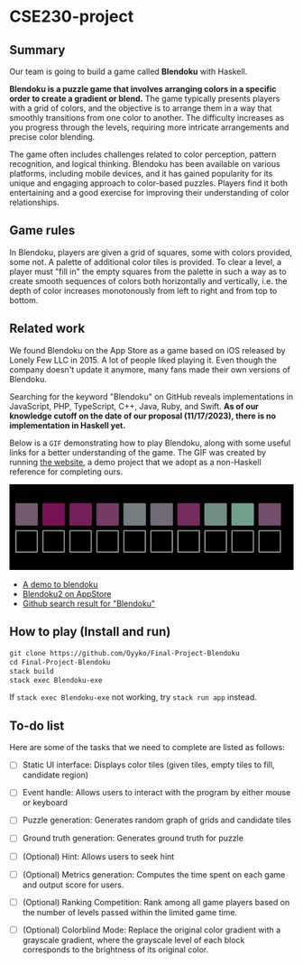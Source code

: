 # CSE230-project

## Summary
Our team is going to build a game called **Blendoku** with Haskell. 

**Blendoku is a puzzle game that involves arranging colors in a specific order to create a gradient or blend.** The game typically presents players with a grid of colors, and the objective is to arrange them in a way that smoothly transitions from one color to another. The difficulty increases as you progress through the levels, requiring more intricate arrangements and precise color blending.

The game often includes challenges related to color perception, pattern recognition, and logical thinking. Blendoku has been available on various platforms, including mobile devices, and it has gained popularity for its unique and engaging approach to color-based puzzles. Players find it both entertaining and a good exercise for improving their understanding of color relationships.

## Game rules
In Blendoku, players are given a grid of squares, some with colors provided, some not. A palette of additional color tiles is provided. To clear a level, a player must "fill in" the empty squares from the palette in such a way as to create smooth sequences of colors both horizontally and vertically, i.e. the depth of color increases monotonously from left to right and from top to bottom. 

## Related work

We found Blendoku on the App Store as a game based on iOS released by Lonely Few LLC in 2015. A lot of people liked playing it. Even though the company doesn't update it anymore, many fans made their own versions of Blendoku. 


Searching for the keyword "Blendoku" on GitHub reveals implementations in JavaScript, PHP, TypeScript, C++, Java, Ruby, and Swift. **As of our knowledge cutoff on the date of our proposal (11/17/2023), there is no implementation in Haskell yet.**

Below is a `GIF` demonstrating how to play Blendoku, along with some useful links for a better understanding of the game. The GIF was created by running [the website](https://karlbao.github.io/Blendoku/), a demo project that we adopt as a non-Haskell reference for completing ours.


![How to play blendoku](docs/demo-blendoku.gif)
- [A demo to blendoku](http://www.blendoku.com/)
- [Blendoku2 on AppStore](https://apptopia.com/ios/app/1017177662/about)
- [Github search result for "Blendoku"](https://github.com/search?q=Blendoku&type=repositories)

## How to play (Install and run)
```shell
git clone https://github.com/Oyyko/Final-Project-Blendoku
cd Final-Project-Blendoku
stack build
stack exec Blendoku-exe
```
If `stack exec Blendoku-exe` not working, try `stack run app` instead.


## To-do list
Here are some of the tasks that we need to complete are listed as follows: 

- [ ] Static UI interface: Displays color tiles (given tiles, empty tiles to fill, candidate region)
- [ ] Event handle: Allows users to interact with the program by either mouse or keyboard 
- [ ] Puzzle generation: Generates random graph of grids and candidate tiles
- [ ] Ground truth generation: Generates ground truth for puzzle
- [ ] (Optional) Hint: Allows users to seek hint
- [ ] (Optional) Metrics generation: Computes the time spent on each game and output score for users.
- [ ] (Optional) Ranking Competition: Rank among all game players based on the number of levels passed within the limited game time.
- [ ] (Optional) Colorblind Mode: Replace the original color gradient with a grayscale gradient, where the grayscale level of each block corresponds to the brightness of its original color.

